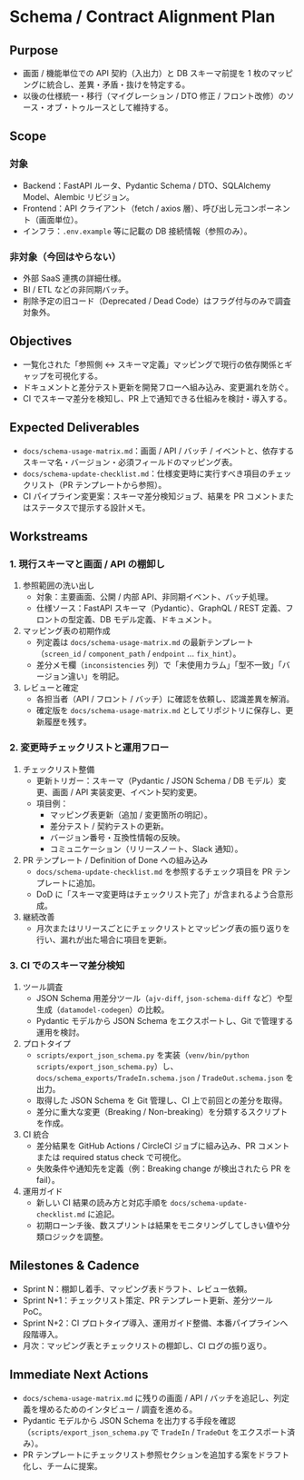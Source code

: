 
# Schema / Contract Alignment Plan

## Purpose
- 画面 / 機能単位での API 契約（入出力）と DB スキーマ前提を 1 枚のマッピングに統合し、差異・矛盾・抜けを特定する。
- 以後の仕様統一・移行（マイグレーション / DTO 修正 / フロント改修）のソース・オブ・トゥルースとして維持する。

## Scope

### 対象
- Backend：FastAPI ルータ、Pydantic Schema / DTO、SQLAlchemy Model、Alembic リビジョン。
- Frontend：API クライアント（fetch / axios 層）、呼び出し元コンポーネント（画面単位）。
- インフラ：`.env.example` 等に記載の DB 接続情報（参照のみ）。

### 非対象（今回はやらない）
- 外部 SaaS 連携の詳細仕様。
- BI / ETL などの非同期バッチ。
- 削除予定の旧コード（Deprecated / Dead Code）はフラグ付与のみで調査対象外。

## Objectives
- 一覧化された「参照側 ↔ スキーマ定義」マッピングで現行の依存関係とギャップを可視化する。
- ドキュメントと差分テスト更新を開発フローへ組み込み、変更漏れを防ぐ。
- CI でスキーマ差分を検知し、PR 上で通知できる仕組みを検討・導入する。

## Expected Deliverables
- `docs/schema-usage-matrix.md`：画面 / API / バッチ / イベントと、依存するスキーマ名・バージョン・必須フィールドのマッピング表。
- `docs/schema-update-checklist.md`：仕様変更時に実行すべき項目のチェックリスト（PR テンプレートから参照）。
- CI パイプライン変更案：スキーマ差分検知ジョブ、結果を PR コメントまたはステータスで提示する設計メモ。

## Workstreams

### 1. 現行スキーマと画面 / API の棚卸し
1. 参照範囲の洗い出し
   - 対象：主要画面、公開 / 内部 API、非同期イベント、バッチ処理。
   - 仕様ソース：FastAPI スキーマ（Pydantic）、GraphQL / REST 定義、フロントの型定義、DB モデル定義、ドキュメント。
2. マッピング表の初期作成
   - 列定義は `docs/schema-usage-matrix.md` の最新テンプレート（`screen_id` / `component_path` / `endpoint` ... `fix_hint`）。
   - 差分メモ欄（`inconsistencies` 列）で「未使用カラム」「型不一致」「バージョン違い」を明記。
3. レビューと確定
   - 各担当者（API / フロント / バッチ）に確認を依頼し、認識差異を解消。
   - 確定版を `docs/schema-usage-matrix.md` としてリポジトリに保存し、更新履歴を残す。

### 2. 変更時チェックリストと運用フロー
1. チェックリスト整備
   - 更新トリガー：スキーマ（Pydantic / JSON Schema / DB モデル）変更、画面 / API 実装変更、イベント契約変更。
   - 項目例：
     - マッピング表更新（追加 / 変更箇所の明記）。
     - 差分テスト / 契約テストの更新。
     - バージョン番号・互換性情報の反映。
     - コミュニケーション（リリースノート、Slack 通知）。
2. PR テンプレート / Definition of Done への組み込み
   - `docs/schema-update-checklist.md` を参照するチェック項目を PR テンプレートに追加。
   - DoD に「スキーマ変更時はチェックリスト完了」が含まれるよう合意形成。
3. 継続改善
   - 月次またはリリースごとにチェックリストとマッピング表の振り返りを行い、漏れが出た場合に項目を更新。

### 3. CI でのスキーマ差分検知
1. ツール調査
   - JSON Schema 用差分ツール（`ajv-diff`, `json-schema-diff` など）や型生成（`datamodel-codegen`）の比較。
   - Pydantic モデルから JSON Schema をエクスポートし、Git で管理する運用を検討。
2. プロトタイプ
   - `scripts/export_json_schema.py` を実装（`venv/bin/python scripts/export_json_schema.py`）し、`docs/schema_exports/TradeIn.schema.json` / `TradeOut.schema.json` を出力。
   - 取得した JSON Schema を Git 管理し、CI 上で前回との差分を取得。
   - 差分に重大な変更（Breaking / Non-breaking）を分類するスクリプトを作成。
3. CI 統合
   - 差分結果を GitHub Actions / CircleCI ジョブに組み込み、PR コメントまたは required status check で可視化。
   - 失敗条件や通知先を定義（例：Breaking change が検出されたら PR を fail）。
4. 運用ガイド
   - 新しい CI 結果の読み方と対応手順を `docs/schema-update-checklist.md` に追記。
   - 初期ローンチ後、数スプリントは結果をモニタリングしてしきい値や分類ロジックを調整。

## Milestones & Cadence
- Sprint N：棚卸し着手、マッピング表ドラフト、レビュー依頼。
- Sprint N+1：チェックリスト策定、PR テンプレート更新、差分ツール PoC。
- Sprint N+2：CI プロトタイプ導入、運用ガイド整備、本番パイプラインへ段階導入。
- 月次：マッピング表とチェックリストの棚卸し、CI ログの振り返り。

## Immediate Next Actions
- `docs/schema-usage-matrix.md` に残りの画面 / API / バッチを追記し、列定義を埋めるためのインタビュー / 調査を進める。
- Pydantic モデルから JSON Schema を出力する手段を確認（`scripts/export_json_schema.py` で `TradeIn` / `TradeOut` をエクスポート済み）。
- PR テンプレートにチェックリスト参照セクションを追加する案をドラフト化し、チームに提案。

